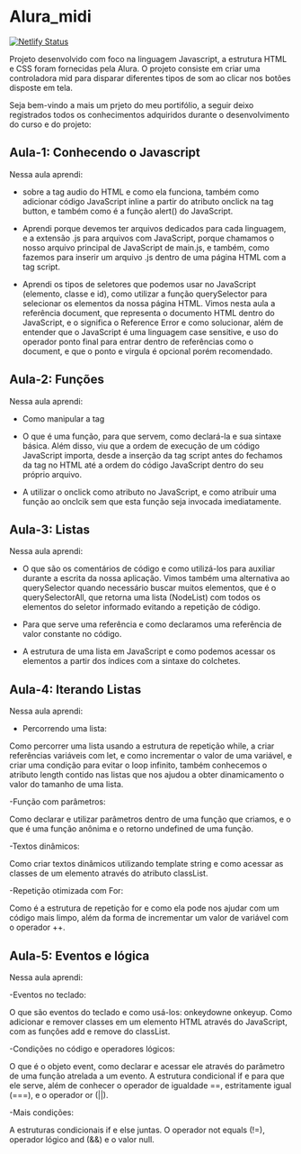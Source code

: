 # Alura_midi

[![Netlify Status](https://api.netlify.com/api/v1/badges/23ebb70b-8391-42dd-b522-7c0800b86ffe/deploy-status)](https://app.netlify.com/sites/midprojectalura/deploys)

Projeto desenvolvido com foco na linguagem Javascript, a estrutura HTML e CSS foram fornecidas pela Alura. O projeto consiste em criar uma controladora mid para disparar diferentes tipos de som ao clicar nos botões disposte em tela.

Seja bem-vindo a mais um prjeto do meu portifólio, a seguir deixo registrados todos os conhecimentos adquiridos durante o desenvolvimento do curso e do projeto:

## Aula-1: Conhecendo o Javascript

Nessa aula aprendi:

- sobre a tag audio do HTML e como ela funciona, também como adicionar código JavaScript inline a partir do atributo onclick na tag button, e também como é a função alert() do JavaScript.

- Aprendi porque devemos ter arquivos dedicados para cada linguagem, e a extensão .js para arquivos com JavaScript, porque chamamos o nosso arquivo principal de JavaScript de main.js, e também, como fazemos para inserir um arquivo .js dentro de uma página HTML com a tag script.

- Aprendi os tipos de seletores que podemos usar no JavaScript (elemento, classe e id), como utilizar a função querySelector para selecionar os elementos da nossa página HTML. Vimos nesta aula a referência document, que representa o documento HTML dentro do JavaScript, e o significa o Reference Error e como solucionar, além de entender que o JavaScript é uma linguagem case sensitive, e uso do operador ponto final para entrar dentro de referências como o document, e que o ponto e virgula é opcional porém recomendado.

## Aula-2: Funções

Nessa aula aprendi:

- Como manipular a tag <audio> do HTML através do JavaScript, como selecionar um elemento a partir de um seletor de id e a reproduzir um som a partir da função play(). Além disso, viu também como os erros são apresentados na aba Console da ferramenta DevTools.

- O que é uma função, para que servem, como declará-la e sua sintaxe básica. Além disso, viu que a ordem de execução de um código JavaScript importa, desde a inserção da tag script antes do fechamos da tag </body> no HTML até a ordem do código JavaScript dentro do seu próprio arquivo.

- A utilizar o onclick como atributo no JavaScript, e como atribuir uma função ao onclcik sem que esta função seja invocada imediatamente.

## Aula-3: Listas

Nessa aula aprendi:

- O que são os comentários de código e como utilizá-los para auxiliar durante a escrita da nossa aplicação. Vimos também uma alternativa ao querySelector quando necessário buscar muitos elementos, que é o querySelectorAll, que retorna uma lista (NodeList) com todos os elementos do seletor informado evitando a repetição de código.

- Para que serve uma referência e como declaramos uma referência de valor constante no código.

- A estrutura de uma lista em JavaScript e como podemos acessar os elementos a partir dos índices com a sintaxe do colchetes.

## Aula-4: Iterando Listas

Nessa aula aprendi:

- Percorrendo uma lista:

Como percorrer uma lista usando a estrutura de repetição while, a criar referências variáveis com let, e como incrementar o valor de uma variável, e criar uma condição para evitar o loop infinito, também conhecemos o atributo length contido nas listas que nos ajudou a obter dinamicamento o valor do tamanho de uma lista.

-Função com parâmetros:

Como declarar e utilizar parâmetros dentro de uma função que criamos, e o que é uma função anônima e o retorno undefined de uma função.

-Textos dinâmicos:

Como criar textos dinâmicos utilizando template string e como acessar as classes de um elemento através do atributo classList.

-Repetição otimizada com For:

Como é a estrutura de repetição for e como ela pode nos ajudar com um código mais limpo, além da forma de incrementar um valor de variável com o operador ++.

## Aula-5: Eventos e lógica

Nessa aula aprendi:

-Eventos no teclado:

O que são eventos do teclado e como usá-los: onkeydowne onkeyup. Como adicionar e remover classes em um elemento HTML através do JavaScript, com as funções add e remove do classList.

-Condições no código e operadores lógicos:

O que é o objeto event, como declarar e acessar ele através do parâmetro de uma função atrelada a um evento. A estrutura condicional if e para que ele serve, além de conhecer o operador de igualdade ==, estritamente igual (===), e o operador or (||).

-Mais condições:

A estruturas condicionais if e else juntas. O operador not equals (!=), operador lógico and (&&) e o valor null.
